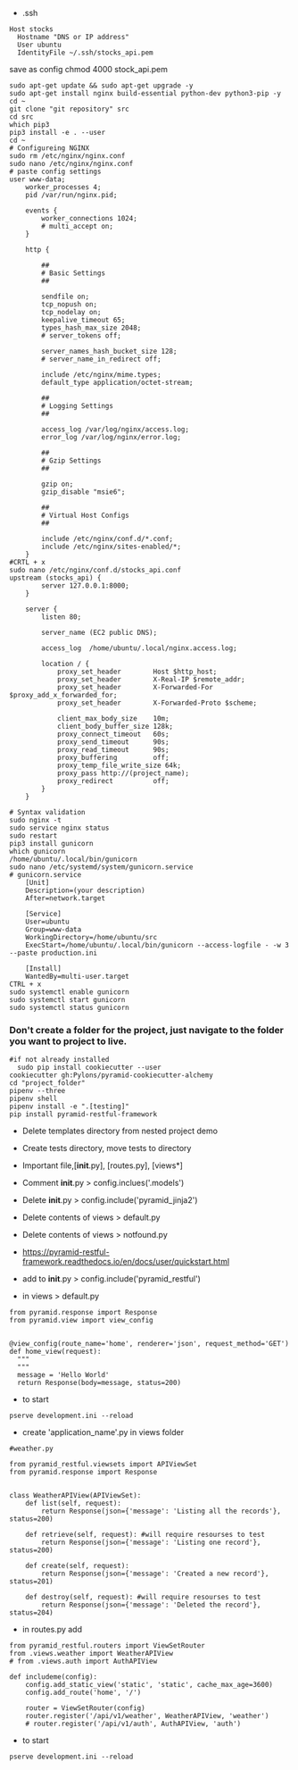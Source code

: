 - .ssh
```
Host stocks
  Hostname "DNS or IP address"
  User ubuntu
  IdentityFile ~/.ssh/stocks_api.pem
```
save as config
chmod 4000 stock_api.pem

```
sudo apt-get update && sudo apt-get upgrade -y
sudo apt-get install nginx build-essential python-dev python3-pip -y
cd ~
git clone "git repository" src
cd src
which pip3
pip3 install -e . --user
cd ~
# Configureing NGINX
sudo rm /etc/nginx/nginx.conf
sudo nano /etc/nginx/nginx.conf
# paste config settings
user www-data;
    worker_processes 4;
    pid /var/run/nginx.pid;

    events {
        worker_connections 1024;
        # multi_accept on;
    }

    http {

        ##
        # Basic Settings
        ##

        sendfile on;
        tcp_nopush on;
        tcp_nodelay on;
        keepalive_timeout 65;
        types_hash_max_size 2048;
        # server_tokens off;

        server_names_hash_bucket_size 128;
        # server_name_in_redirect off;

        include /etc/nginx/mime.types;
        default_type application/octet-stream;

        ##
        # Logging Settings
        ##

        access_log /var/log/nginx/access.log;
        error_log /var/log/nginx/error.log;

        ##
        # Gzip Settings
        ##

        gzip on;
        gzip_disable "msie6";

        ##
        # Virtual Host Configs
        ##

        include /etc/nginx/conf.d/*.conf;
        include /etc/nginx/sites-enabled/*;
    }
#CRTL + x
sudo nano /etc/nginx/conf.d/stocks_api.conf
upstream (stocks_api) {
        server 127.0.0.1:8000;
    }

    server {
        listen 80;

        server_name (EC2 public DNS);

        access_log  /home/ubuntu/.local/nginx.access.log;

        location / {
            proxy_set_header        Host $http_host;
            proxy_set_header        X-Real-IP $remote_addr;
            proxy_set_header        X-Forwarded-For $proxy_add_x_forwarded_for;
            proxy_set_header        X-Forwarded-Proto $scheme;

            client_max_body_size    10m;
            client_body_buffer_size 128k;
            proxy_connect_timeout   60s;
            proxy_send_timeout      90s;
            proxy_read_timeout      90s;
            proxy_buffering         off;
            proxy_temp_file_write_size 64k;
            proxy_pass http://(project_name);
            proxy_redirect          off;
        }
    }

# Syntax validation
sudo nginx -t
sudo service nginx status
sudo restart
pip3 install gunicorn
which gunicorn
/home/ubuntu/.local/bin/gunicorn
sudo nano /etc/systemd/system/gunicorn.service
# gunicorn.service
    [Unit]
    Description=(your description)
    After=network.target

    [Service]
    User=ubuntu
    Group=www-data
    WorkingDirectory=/home/ubuntu/src
    ExecStart=/home/ubuntu/.local/bin/gunicorn --access-logfile - -w 3 --paste production.ini

    [Install]
    WantedBy=multi-user.target
CTRL + x
sudo systemctl enable gunicorn
sudo systemctl start gunicorn
sudo systemctl status gunicorn
```





### Don't create a folder for the project, just navigate to the folder you want to project to live.
```
#if not already installed
  sudo pip install cookiecutter --user
cookiecutter gh:Pylons/pyramid-cookiecutter-alchemy
cd "project_folder"
pipenv --three
pipenv shell
pipenv install -e ".[testing]"
pip install pyramid-restful-framework
```
- Delete templates directory from nested project demo
- Create tests directory, move tests to directory
- Important file,[__init__.py], [routes.py], [views*]
- Comment __init__.py > config.inclues('.models')
- Delete __init__.py > config.include('pyramid_jinja2')
- Delete contents of views > default.py
- Delete contents of views > notfound.py
- https://pyramid-restful-framework.readthedocs.io/en/docs/user/quickstart.html

- add to __init__.py > config.include('pyramid_restful')
- in views > default.py
```
from pyramid.response import Response
from pyramid.view import view_config


@view_config(route_name='home', renderer='json', request_method='GET')
def home_view(request):
  """
  """
  message = 'Hello World'
  return Response(body=message, status=200)
```
- to start
```
pserve development.ini --reload
```
- create 'application_name'.py in views folder
```
#weather.py

from pyramid_restful.viewsets import APIViewSet
from pyramid.response import Response


class WeatherAPIView(APIViewSet):
    def list(self, request):
        return Response(json={'message': 'Listing all the records'}, status=200)

    def retrieve(self, request): #will require resourses to test
        return Response(json={'message': 'Listing one record'}, status=200)

    def create(self, request):
        return Response(json={'message': 'Created a new record'}, status=201)

    def destroy(self, request): #will require resourses to test
        return Response(json={'message': 'Deleted the record'}, status=204)
```

- in routes.py add
```
from pyramid_restful.routers import ViewSetRouter
from .views.weather import WeatherAPIView
# from .views.auth import AuthAPIView

def includeme(config):
    config.add_static_view('static', 'static', cache_max_age=3600)
    config.add_route('home', '/')

    router = ViewSetRouter(config)
    router.register('/api/v1/weather', WeatherAPIView, 'weather')
    # router.register('/api/v1/auth', AuthAPIView, 'auth')
```
- to start
```
pserve development.ini --reload
```